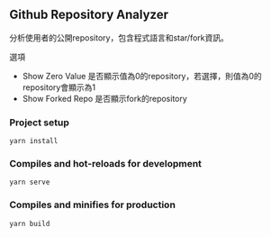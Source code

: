 ## Github Repository Analyzer

分析使用者的公開repository，包含程式語言和star/fork資訊。

選項
- Show Zero Value 是否顯示值為0的repository，若選擇，則值為0的repository會顯示為1
- Show Forked Repo 是否顯示fork的repository

### Project setup
```
yarn install
```

### Compiles and hot-reloads for development
```
yarn serve
```

### Compiles and minifies for production
```
yarn build
```